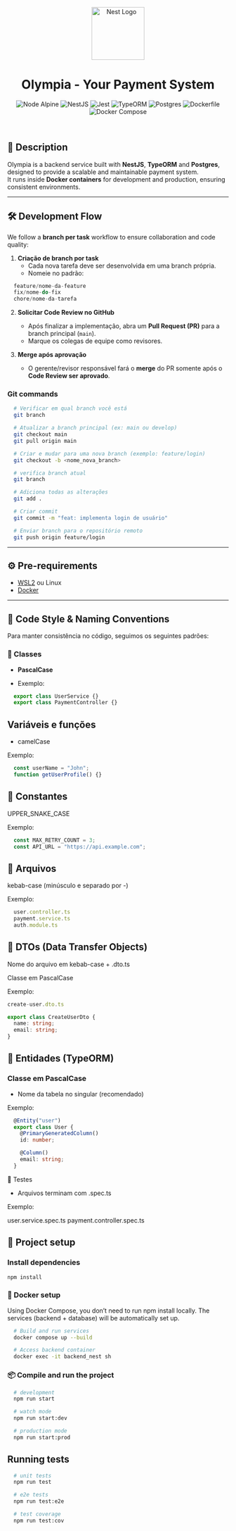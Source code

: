 <p align="center">
  <a href="http://nestjs.com/" target="blank"><img src="https://nestjs.com/img/logo-small.svg" width="120" alt="Nest Logo" /></a>
</p>

<h1 align="center">Olympia - Your Payment System</h1>

<p align="center">
  <img src="https://img.shields.io/badge/node-18.x%20alpine-green?logo=node.js" alt="Node Alpine" />
  <img src="https://img.shields.io/badge/NestJS-Framework-red?logo=nestjs" alt="NestJS" />
  <img src="https://img.shields.io/badge/Jest-Testing-blue?logo=jest" alt="Jest" />
  <img src="https://img.shields.io/badge/TypeORM-ORM-orange" alt="TypeORM" />
  <img src="https://img.shields.io/badge/Postgres-Database-blue?logo=postgresql" alt="Postgres" />
  <img src="https://img.shields.io/badge/Dockerfile-Build-lightblue?logo=docker" alt="Dockerfile" />
  <img src="https://img.shields.io/badge/Docker%20Compose-Orchestration-informational?logo=docker" alt="Docker Compose" />
</p>

<br/>

## 📌 Description

Olympia is a backend service built with **NestJS**, **TypeORM** and **Postgres**, designed to provide a scalable and maintainable payment system.  
It runs inside **Docker containers** for development and production, ensuring consistent environments.

---

## 🛠 Development Flow

We follow a **branch per task** workflow to ensure collaboration and code quality:

1. **Criação de branch por task**  
    - Cada nova tarefa deve ser desenvolvida em uma branch própria.  
    - Nomeie no padrão:

```ts
  feature/nome-da-feature
  fix/nome-do-fix
  chore/nome-da-tarefa
```

2. **Solicitar Code Review no GitHub**  
    - Após finalizar a implementação, abra um **Pull Request (PR)** para a branch principal (`main`).  
    - Marque os colegas de equipe como revisores.

3. **Merge após aprovação**  
   - O gerente/revisor responsável fará o **merge** do PR somente após o **Code Review ser aprovado**.

### Git commands

```bash
  # Verificar em qual branch você está
  git branch

  # Atualizar a branch principal (ex: main ou develop)
  git checkout main
  git pull origin main

  # Criar e mudar para uma nova branch (exemplo: feature/login)
  git checkout -b <nome_nova_branch>

  # verifica branch atual
  git branch

  # Adiciona todas as alterações
  git add .

  # Criar commit
  git commit -m "feat: implementa login de usuário"

  # Enviar branch para o repositório remoto
  git push origin feature/login
```

---

## ⚙️ Pre-requirements

- [WSL2](https://learn.microsoft.com/pt-br/windows/wsl/install) ou Linux
- [Docker](https://docs.docker.com/get-docker/)

---

## 🎨 Code Style & Naming Conventions

Para manter consistência no código, seguimos os seguintes padrões:

### 🔹 Classes

- **PascalCase**

- Exemplo:  

```ts
  export class UserService {}
  export class PaymentController {}
```

## Variáveis e funções

- camelCase

Exemplo:

```ts
  const userName = "John";
  function getUserProfile() {}
```

## 🔹 Constantes

UPPER_SNAKE_CASE

Exemplo:

```ts
  const MAX_RETRY_COUNT = 3;
  const API_URL = "https://api.example.com";
```

## 🔹 Arquivos

kebab-case (minúsculo e separado por -)

Exemplo:

```ts
  user.controller.ts
  payment.service.ts
  auth.module.ts
```

## 🔹 DTOs (Data Transfer Objects)

Nome do arquivo em kebab-case + .dto.ts

Classe em PascalCase

Exemplo:

```ts
create-user.dto.ts

export class CreateUserDto {
  name: string;
  email: string;
}
```

## 🔹 Entidades (TypeORM)

### Classe em PascalCase

- Nome da tabela no singular (recomendado)

Exemplo:

```ts
  @Entity("user")
  export class User {
    @PrimaryGeneratedColumn()
    id: number;

    @Column()
    email: string;
  }
```

🔹 Testes

- Arquivos terminam com .spec.ts

Exemplo:

user.service.spec.ts
payment.controller.spec.ts

## 🚀 Project setup

### Install dependencies

```bash
npm install
```

### 🐳 Docker setup

Using Docker Compose, you don’t need to run npm install locally.
The services (backend + database) will be automatically set up. 

```bash
  # Build and run services
  docker compose up --build

  # Access backend container
  docker exec -it backend_nest sh
```

### 📦 Compile and run the project

```bash
  # development
  npm run start

  # watch mode
  npm run start:dev

  # production mode
  npm run start:prod
```

## Running tests

```bash
  # unit tests
  npm run test

  # e2e tests
  npm run test:e2e

  # test coverage
  npm run test:cov
```
